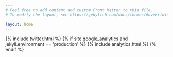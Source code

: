 ```yaml
---
# Feel free to add content and custom Front Matter to this file.
# To modify the layout, see https://jekyllrb.com/docs/themes/#overriding-theme-defaults

layout: home
---
```

{% include twitter.html %}
{% if site.google_analytics and jekyll.environment == 'production' %}
{% include analytics.html %}
{% endif %}
